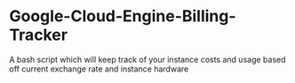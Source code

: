 # Google-Cloud-Engine-Billing-Tracker
A bash script which will keep track of your instance costs and usage based off current exchange rate and instance hardware
